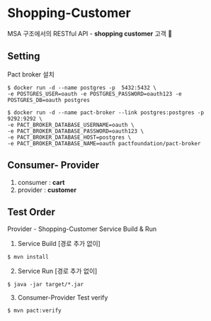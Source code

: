 # Shopping-Customer

MSA 구조에서의 RESTful API - **shopping customer** 고객  🚛  <br>

## Setting 

Pact broker 설치

```
$ docker run -d --name postgres -p  5432:5432 \
-e POSTGRES_USER=oauth -e POSTGRES_PASSWORD=oauth123 -e POSTGRES_DB=oauth postgres
```

```
$ docker run -d --name pact-broker --link postgres:postgres -p 9292:9292 \
-e PACT_BROKER_DATABASE_USERNAME=oauth \
-e PACT_BROKER_DATABASE_PASSWORD=oauth123 \
-e PACT_BROKER_DATABASE_HOST=postgres \
-e PACT_BROKER_DATABASE_NAME=oauth pactfoundation/pact-broker
```

## Consumer- Provider

1) consumer : **cart**
2) provider : **customer** 

## Test Order 

Provider - Shopping-Customer Service Build & Run 


1. Service Build [경로 추가 없이]
```
$ mvn install
```

2. Service Run [경로 추가 없이]
```
$ java -jar target/*.jar
```

3. Consumer-Provider Test verify 
```
$ mvn pact:verify
```




